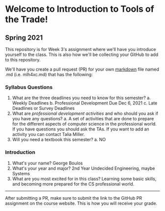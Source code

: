 # Welcome to Introduction to Tools of the Trade!
## Spring 2021

This repository is for Week 3's assignment where we'll have you introduce yourself to the class. This is also how we'll be collecting your GitHub to add to this repository.

We'll have you create a pull request (PR) for your own [markdown](https://www.markdownguide.org/getting-started) file named <studentid>.md (i.e. mlh4xc.md) that has the following:

### Syllabus Questions
1. What are the three deadlines you need to know for this semester?
    a. Weekly Deadlines
    b. Professional Development Due Dec 6, 2021
    c. Late Deadlines or Survey Deadlines
2. What are *professional development activities* and who should you ask if you have any questions?
    a. A set of activities that are done to prepare for the different aspects of computer science in the professional world. If you have questions you should ask the TAs. If you want to add an activity you can contact Talia Miller.
3. Will you need a textbook this semester?
    a. NO

### Introduction
1. What's your name?
George Boulos
2. What's your year and major?
2nd Year Undecided Engineering, maybe Systems
3. What are you most excited for in this class?
Learning some basic skills, and becoming more prepared for the CS professional world.

---
After submitting a PR, make sure to submit the link to the GitHub PR assignment on the course website. This is how you will receive your grade.